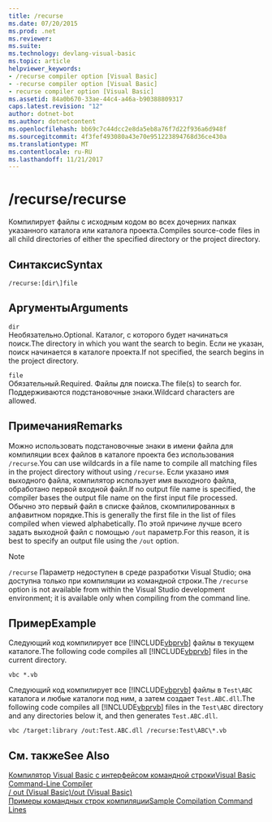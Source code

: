 ```yaml
---
title: /recurse
ms.date: 07/20/2015
ms.prod: .net
ms.reviewer: 
ms.suite: 
ms.technology: devlang-visual-basic
ms.topic: article
helpviewer_keywords:
- /recurse compiler option [Visual Basic]
- -recurse compiler option [Visual Basic]
- recurse compiler option [Visual Basic]
ms.assetid: 84a0b670-33ae-44c4-a46a-b90388809317
caps.latest.revision: "12"
author: dotnet-bot
ms.author: dotnetcontent
ms.openlocfilehash: bb69c7c44dcc2e8da5eb8a76f7d22f936a6d948f
ms.sourcegitcommit: 4f3fef493080a43e70e951223894768d36ce430a
ms.translationtype: MT
ms.contentlocale: ru-RU
ms.lasthandoff: 11/21/2017
---
```

# <a name="recurse"></a><span data-ttu-id="77295-102">/recurse</span><span class="sxs-lookup"><span data-stu-id="77295-102">/recurse</span></span>
<span data-ttu-id="77295-103">Компилирует файлы с исходным кодом во всех дочерних папках указанного каталога или каталога проекта.</span><span class="sxs-lookup"><span data-stu-id="77295-103">Compiles source-code files in all child directories of either the specified directory or the project directory.</span></span>  
  
## <a name="syntax"></a><span data-ttu-id="77295-104">Синтаксис</span><span class="sxs-lookup"><span data-stu-id="77295-104">Syntax</span></span>  
  
```  
/recurse:[dir\]file  
```  
  
## <a name="arguments"></a><span data-ttu-id="77295-105">Аргументы</span><span class="sxs-lookup"><span data-stu-id="77295-105">Arguments</span></span>  
 `dir`  
 <span data-ttu-id="77295-106">Необязательно.</span><span class="sxs-lookup"><span data-stu-id="77295-106">Optional.</span></span> <span data-ttu-id="77295-107">Каталог, с которого будет начинаться поиск.</span><span class="sxs-lookup"><span data-stu-id="77295-107">The directory in which you want the search to begin.</span></span> <span data-ttu-id="77295-108">Если не указан, поиск начинается в каталоге проекта.</span><span class="sxs-lookup"><span data-stu-id="77295-108">If not specified, the search begins in the project directory.</span></span>  
  
 `file`  
 <span data-ttu-id="77295-109">Обязательный.</span><span class="sxs-lookup"><span data-stu-id="77295-109">Required.</span></span> <span data-ttu-id="77295-110">Файлы для поиска.</span><span class="sxs-lookup"><span data-stu-id="77295-110">The file(s) to search for.</span></span> <span data-ttu-id="77295-111">Поддерживаются подстановочные знаки.</span><span class="sxs-lookup"><span data-stu-id="77295-111">Wildcard characters are allowed.</span></span>  
  
## <a name="remarks"></a><span data-ttu-id="77295-112">Примечания</span><span class="sxs-lookup"><span data-stu-id="77295-112">Remarks</span></span>  
 <span data-ttu-id="77295-113">Можно использовать подстановочные знаки в имени файла для компиляции всех файлов в каталоге проекта без использования `/recurse`.</span><span class="sxs-lookup"><span data-stu-id="77295-113">You can use wildcards in a file name to compile all matching files in the project directory without using `/recurse`.</span></span> <span data-ttu-id="77295-114">Если указано имя выходного файла, компилятор использует имя выходного файла, обработано первой входной файл.</span><span class="sxs-lookup"><span data-stu-id="77295-114">If no output file name is specified, the compiler bases the output file name on the first input file processed.</span></span> <span data-ttu-id="77295-115">Обычно это первый файл в списке файлов, скомпилированных в алфавитном порядке.</span><span class="sxs-lookup"><span data-stu-id="77295-115">This is generally the first file in the list of files compiled when viewed alphabetically.</span></span> <span data-ttu-id="77295-116">По этой причине лучше всего задать выходной файл с помощью `/out` параметр.</span><span class="sxs-lookup"><span data-stu-id="77295-116">For this reason, it is best to specify an output file using the `/out` option.</span></span>  
  
> [!NOTE]
>  <span data-ttu-id="77295-117">`/recurse` Параметр недоступен в среде разработки Visual Studio; она доступна только при компиляции из командной строки.</span><span class="sxs-lookup"><span data-stu-id="77295-117">The `/recurse` option is not available from within the Visual Studio development environment; it is available only when compiling from the command line.</span></span>  
  
## <a name="example"></a><span data-ttu-id="77295-118">Пример</span><span class="sxs-lookup"><span data-stu-id="77295-118">Example</span></span>  
 <span data-ttu-id="77295-119">Следующий код компилирует все [!INCLUDE[vbprvb](~/includes/vbprvb-md.md)] файлы в текущем каталоге.</span><span class="sxs-lookup"><span data-stu-id="77295-119">The following code compiles all [!INCLUDE[vbprvb](~/includes/vbprvb-md.md)] files in the current directory.</span></span>  
  
```  
vbc *.vb  
```  
  
 <span data-ttu-id="77295-120">Следующий код компилирует все [!INCLUDE[vbprvb](~/includes/vbprvb-md.md)] файлы в `Test\ABC` каталога и любые каталоги под ним, а затем создает `Test.ABC.dll`.</span><span class="sxs-lookup"><span data-stu-id="77295-120">The following code compiles all [!INCLUDE[vbprvb](~/includes/vbprvb-md.md)] files in the `Test\ABC` directory and any directories below it, and then generates `Test.ABC.dll`.</span></span>  
  
```  
vbc /target:library /out:Test.ABC.dll /recurse:Test\ABC\*.vb  
```  
  
## <a name="see-also"></a><span data-ttu-id="77295-121">См. также</span><span class="sxs-lookup"><span data-stu-id="77295-121">See Also</span></span>  
 [<span data-ttu-id="77295-122">Компилятор Visual Basic с интерфейсом командной строки</span><span class="sxs-lookup"><span data-stu-id="77295-122">Visual Basic Command-Line Compiler</span></span>](../../../visual-basic/reference/command-line-compiler/index.md)  
 [<span data-ttu-id="77295-123">/ out (Visual Basic)</span><span class="sxs-lookup"><span data-stu-id="77295-123">/out (Visual Basic)</span></span>](../../../visual-basic/reference/command-line-compiler/out.md)  
 [<span data-ttu-id="77295-124">Примеры командных строк компиляции</span><span class="sxs-lookup"><span data-stu-id="77295-124">Sample Compilation Command Lines</span></span>](../../../visual-basic/reference/command-line-compiler/sample-compilation-command-lines.md)
